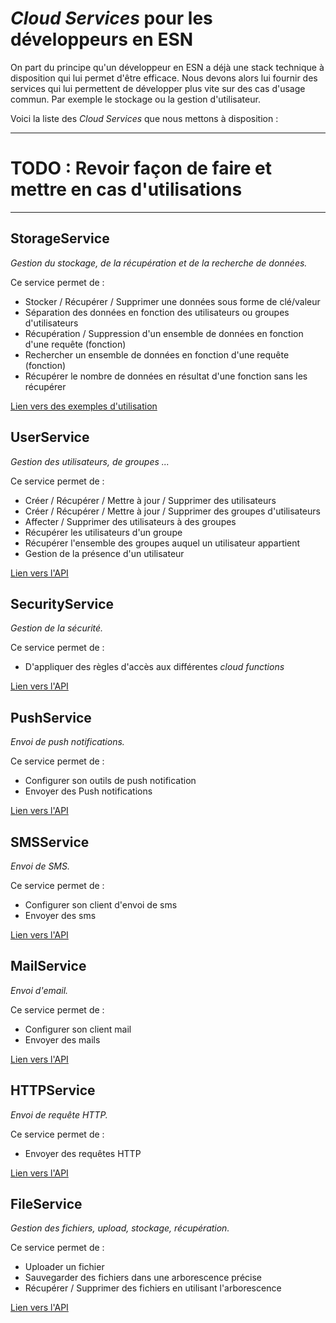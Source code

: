 # _Cloud Services_ pour les développeurs en ESN

On part du principe qu'un développeur en ESN a déjà une stack technique à disposition qui lui permet d'être efficace. Nous devons alors lui fournir des services qui lui permettent de développer plus vite sur des cas d'usage commun. Par exemple le stockage ou la gestion d'utilisateur.

Voici la liste des _Cloud Services_ que nous mettons à disposition :

---

# **TODO : Revoir façon de faire et mettre en cas d'utilisations** 

---

## StorageService
_Gestion du stockage, de la récupération et de la recherche de données._

Ce service permet de :
- Stocker / Récupérer / Supprimer une données sous forme de clé/valeur
- Séparation des données en fonction des utilisateurs ou groupes d'utilisateurs
- Récupération / Suppression d'un ensemble de données en fonction d'une requête (fonction)
- Rechercher un ensemble de données en fonction d'une requête (fonction)
- Récupérer le nombre de données en résultat d'une fonction sans les récupérer

[Lien vers des exemples d'utilisation](./utilisation-storage.md)


## UserService
_Gestion des utilisateurs, de groupes ..._

Ce service permet de :
- Créer / Récupérer / Mettre à jour / Supprimer des utilisateurs
- Créer / Récupérer / Mettre à jour / Supprimer des groupes d'utilisateurs
- Affecter / Supprimer des utilisateurs à des groupes
- Récupérer les utilisateurs d'un groupe
- Récupérer l'ensemble des groupes auquel un utilisateur appartient
- Gestion de la présence d'un utilisateur

[Lien vers l'API](./api-users.md)

## SecurityService
_Gestion de la sécurité._

Ce service permet de :
- D'appliquer des règles d'accès aux différentes _cloud functions_

[Lien vers l'API](./api-security.md)

## PushService
_Envoi de push notifications._

Ce service permet de :
- Configurer son outils de push notification
- Envoyer des Push notifications

[Lien vers l'API](./api-push.md)

## SMSService
_Envoi de SMS._

Ce service permet de :
- Configurer son client d'envoi de sms
- Envoyer des sms

[Lien vers l'API](./api-sms.md)

## MailService
_Envoi d'email._

Ce service permet de :
- Configurer son client mail
- Envoyer des mails

[Lien vers l'API](./api-mail.md)

## HTTPService
_Envoi de requête HTTP._

Ce service permet de :
- Envoyer des requêtes HTTP

[Lien vers l'API](./api-http.md)

## FileService
_Gestion des fichiers, upload, stockage, récupération._

Ce service permet de :
- Uploader un fichier
- Sauvegarder des fichiers dans une arborescence précise
- Récupérer / Supprimer des fichiers en utilisant l'arborescence

[Lien vers l'API](./api-file.md)

